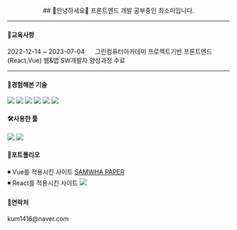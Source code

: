 <div align=center>
## 🤗안녕하세요🤗
프론트엔드 개발 공부중인 최소미입니다.
</div>
<hr>
<h4>🌱교육사항</h4> 2022-12-14 ~ 2023-07-04 &nbsp;&nbsp;&nbsp;&nbsp; 그린컴퓨터아카데미 프로젝트기반 프론트엔드(React,Vue) 웹&앱 SW개발자 양성과정 수료
<hr>

<h4>📖경험해본 기술</h4>
<div>
	<img src="https://img.shields.io/badge/HTML5-E34F26?style=flat&logo=HTML5&logoColor=white" />
	<img src="https://img.shields.io/badge/CSS3-1572B6?style=flat&logo=CSS3&logoColor=white" />
	<img src="https://img.shields.io/badge/JavaScript-F7DF1E?style=flat&logo=JavaScript&logoColor=white" />
	<img src="https://img.shields.io/badge/jQuery-0769AD?style=flat&logo=jQuery&logoColor=white" />
	<img src="https://img.shields.io/badge/Vue.js-4FC08D?style=flat&logo=Vue.js&logoColor=white" />
	<img src="https://img.shields.io/badge/React-61DAFB?style=flat&logo=React&logoColor=white" />
</div>

<h4>🛠사용한 툴</h4>
<div>
	<img src="https://img.shields.io/badge/Visual Studio Code-007ACC?style=flat&logo=Visual Studio Code&logoColor=white" />
	<img src="https://img.shields.io/badge/GitHub-181717?style=flat&logo=GitHub&logoColor=white" />
</div>

<h4>🌵포트폴리오</h4>
 ◾ Vue를 적용시킨 사이트 <a href="https://kum1416.github.io/FED_PJ_WBS_SOMI/02.%EB%AA%A8%EB%B0%94%EC%9D%BC%EC%9B%B9&%EC%95%B1%ED%94%84%EB%A1%9C%EC%A0%9D%ED%8A%B8/03.%EA%B5%AC%ED%98%84%EC%86%8C%EC%8A%A4/index.html">SAMWHA PAPER</a>
</br>
 ◾ React를 적용시킨 사이트 <a href="링크"><img src="위에있는뱃지코드"/></a>

<h4>🌻연락처</h4>
kum1416@naver.com



<!--
**kum1416/kum1416** is a ✨ _special_ ✨ repository because its `README.md` (this file) appears on your GitHub profile.

Here are some ideas to get you started:

- 🔭 I’m currently working on ...
- 🌱 I’m currently learning ...
- 👯 I’m looking to collaborate on ...
- 🤔 I’m looking for help with ...
- 💬 Ask me about ...
- 📫 How to reach me: ...
- 😄 Pronouns: ...
- ⚡ Fun fact: ...
-->
